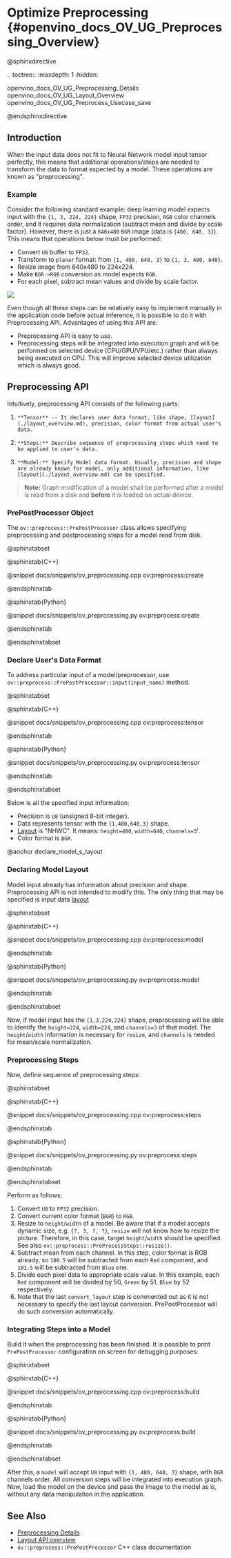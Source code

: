 # Optimize Preprocessing {#openvino_docs_OV_UG_Preprocessing_Overview}

@sphinxdirective

.. toctree::
   :maxdepth: 1
   :hidden:

   openvino_docs_OV_UG_Preprocessing_Details
   openvino_docs_OV_UG_Layout_Overview
   openvino_docs_OV_UG_Preprocess_Usecase_save

@endsphinxdirective

## Introduction

When the input data does not fit to Neural Network model input tensor perfectly, this means that additional operations/steps are needed to transform the data to format expected by a model. These operations are known as "preprocessing".

### Example
Consider the following standard example: deep learning model expects input with the `{1, 3, 224, 224}` shape, `FP32` precision, `RGB` color channels order, and it requires data normalization (subtract mean and divide by scale factor). However, there is just a `640x480` `BGR` image (data is `{480, 640, 3}`). This means that operations below must be performed:
 - Convert `U8` buffer to `FP32`.
 - Transform to `planar` format: from `{1, 480, 640, 3}` to `{1, 3, 480, 640}`.
 - Resize image from 640x480 to 224x224.
 - Make `BGR->RGB` conversion as model expects `RGB`.
 - For each pixel, subtract mean values and divide by scale factor.


![](img/preprocess_not_fit.png)


Even though all these steps can be relatively easy to implement manually in the application code before actual inference, it is possible to do it with Preprocessing API. Advantages of using this API are:
 - Preprocessing API is easy to use.
 - Preprocessing steps will be integrated into execution graph and will be performed on selected device (CPU/GPU/VPU/etc.) rather than always being executed on CPU. This will improve selected device utilization which is always good.

## Preprocessing API

Intuitively, preprocessing API consists of the following parts:
 1. 	**Tensor** -- It declares user data format, like shape, [layout](./layout_overview.md), precision, color format from actual user's data.
 2. 	**Steps:** Describe sequence of preprocessing steps which need to be applied to user's data.
 3. 	**Model:** Specify Model data format. Usually, precision and shape are already known for model, only additional information, like [layout](./layout_overview.md) can be specified.

> **Note:** Graph modification of a model shall be performed after a model is read from a disk and **before** it is loaded on actual device.

### PrePostProcessor Object

The `ov::preprocess::PrePostProcessor` class allows specifying preprocessing and postprocessing steps for a model read from disk.

@sphinxtabset

@sphinxtab{C++}

@snippet docs/snippets/ov_preprocessing.cpp ov:preprocess:create

@endsphinxtab

@sphinxtab{Python}

@snippet docs/snippets/ov_preprocessing.py ov:preprocess:create

@endsphinxtab

@endsphinxtabset

### Declare User's Data Format

To address particular input of a model/preprocessor, use `ov::preprocess::PrePostProcessor::input(input_name)` method.

@sphinxtabset

@sphinxtab{C++}

@snippet docs/snippets/ov_preprocessing.cpp ov:preprocess:tensor

@endsphinxtab

@sphinxtab{Python}

@snippet docs/snippets/ov_preprocessing.py ov:preprocess:tensor

@endsphinxtab

@endsphinxtabset

Below is all the specified input information:
 - Precision is `U8` (unsigned 8-bit integer).
 - Data represents tensor with the `{1,480,640,3}` shape.
 - [Layout](./layout_overview.md) is "NHWC". It means: `height=480`, `width=640`, `channels=3`'.
 - Color format is `BGR`.

@anchor declare_model_s_layout
### Declaring Model Layout

Model input already has information about precision and shape. Preprocessing API is not intended to modify this. The only thing that may be specified is input data [layout](./layout_overview.md)

@sphinxtabset

@sphinxtab{C++}

@snippet docs/snippets/ov_preprocessing.cpp ov:preprocess:model

@endsphinxtab

@sphinxtab{Python}

@snippet docs/snippets/ov_preprocessing.py ov:preprocess:model

@endsphinxtab

@endsphinxtabset


Now, if model input has the `{1,3,224,224}` shape, preprocessing will be able to identify the `height=224`, `width=224`, and `channels=3` of that model. The `height`/`width` information is necessary for `resize`, and `channels` is needed for mean/scale normalization.

### Preprocessing Steps

Now, define sequence of preprocessing steps:

@sphinxtabset

@sphinxtab{C++}

@snippet docs/snippets/ov_preprocessing.cpp ov:preprocess:steps

@endsphinxtab

@sphinxtab{Python}

@snippet docs/snippets/ov_preprocessing.py ov:preprocess:steps

@endsphinxtab

@endsphinxtabset

Perform as follows:

   1. Convert `U8` to `FP32` precision.
   2. Convert current color format (`BGR`) to `RGB`.
   3. Resize to `height`/`width` of a model. Be aware that if a model accepts dynamic size, e.g. `{?, 3, ?, ?}`, `resize` will not know how to resize the picture. Therefore, in this case, target `height`/`width` should be specified. See also `ov::preprocess::PreProcessSteps::resize()`.
   4. Subtract mean from each channel. In this step, color format is RGB already, so `100.5` will be subtracted from each `Red` component, and `101.5` will be subtracted from `Blue` one.
   5. Divide each pixel data to appropriate scale value. In this example, each `Red` component will be divided by 50, `Green` by 51, `Blue` by 52 respectively.
   6. Note that the last `convert_layout` step is commented out as it is not necessary to specify the last layout conversion. PrePostProcessor will do such conversion automatically.

### Integrating Steps into a Model

Build it when the preprocessing has been finished. It is possible to print `PrePostProcessor` configuration on screen for debugging purposes:

@sphinxtabset

@sphinxtab{C++}

@snippet docs/snippets/ov_preprocessing.cpp ov:preprocess:build

@endsphinxtab

@sphinxtab{Python}

@snippet docs/snippets/ov_preprocessing.py ov:preprocess:build

@endsphinxtab

@endsphinxtabset


After this, a `model` will accept `U8` input with `{1, 480, 640, 3}` shape, with `BGR` channels order. All conversion steps will be integrated into execution graph. Now, load the model on the device and pass the image to the model as is, without any data manipulation in the application.


## See Also

* [Preprocessing Details](./preprocessing_details.md)
* [Layout API overview](./layout_overview.md)
* <code>ov::preprocess::PrePostProcessor</code> C++ class documentation
